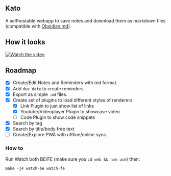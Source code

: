 ## Kato

A selfhostable webapp to save notes and download them as markdown files (compatible with [Obsidian.md](https://obsidian.md/)).

## How it looks
[![Watch the video](https://img.youtube.com/vi/2p7wZoG-bLw/default.jpg)](https://youtu.be/2p7wZoG-bLw)

## Roadmap
- [x] Create/Edit Notes and Reminders with md format.
- [x] Add `due date` to create reminders.
- [x] Export as simple `.md` files.
- [x] Create set of plugins to load different styles of renderers
  - [x] Link Plugin to just show list of links
  - [x] Youtube/Videoplayer Plugin to showcase video
  - [ ] Code Plugin to show code snippets
- [x] Search by tag
- [x] Search by title/body free text
- [ ] Create/Explore PWA with offline/online sync.

### How to
Run Watch both BE/FE
(make sure you `cd web && nvm use`)
then:

```
make -j4 watch-be watch-fe
```
